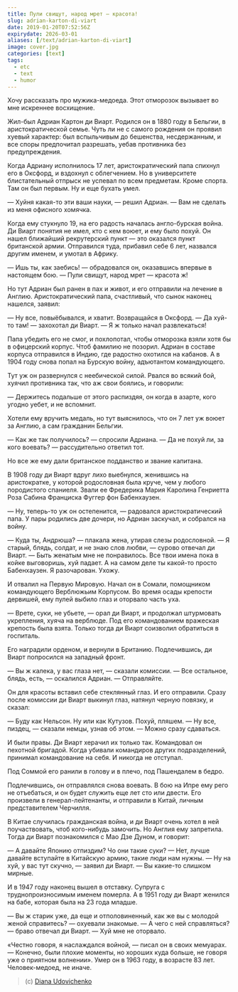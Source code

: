 ```yaml
---
title: Пули свищут, народ мрет — красота!
slug: adrian-karton-di-viart
date: 2019-01-20T07:52:56Z
expirydate: 2026-03-01
aliases: [/text/adrian-karton-di-viart]
image: cover.jpg
categories: [text]
tags:
  - etc
  - text
  - humor
---
```


Хочу рассказать про мужика-медоеда. Этот отморозок вызывает во мне искреннее восхищение.

Жил-был Адриан Картон ди Виарт. Родился он в 1880 году в Бельгии, в аристократической семье. Чуть ли не с самого рождения он проявил хуевый характер: был вспыльчивым до бешенства, несдержанным, и все споры предпочитал разрешать, уебав противника без предупреждения.

Когда Адриану исполнилось 17 лет, аристократический папа спихнул его в Оксфорд, и вздохнул с облегчением. Но в университете блистательный отпрыск не успевал по всем предметам. Кроме спорта. Там он был первым. Ну и еще бухать умел.

— Хуйня какая-то эти ваши науки, — решил Адриан. — Вам не сделать из меня офисного хомячка.

<!--more-->

Когда ему стукнуло 19, на его радость началась англо-бурская война. Ди Виарт понятия не имел, кто с кем воюет, и ему было похуй. Он нашел ближайший рекрутерский пункт — это оказался пункт британской армии. Отправился туда, прибавил себе 6 лет, назвался другим именем, и умотал в Африку.

— Ишь ты, как заебись! — обрадовался он, оказавшись впервые в настоящем бою. — Пули свищут, народ мрет — красота ж!

Но тут Адриан был ранен в пах и живот, и его отправили на лечение в Англию. Аристократический папа, счастливый, что сынок наконец нашелся, заявил:

— Ну все, повыёбывался, и хватит. Возвращайся в Оксфорд.
— Да хуй-то там! — захохотал ди Виарт. — Я ж только начал развлекаться!

Папа убедить его не смог, и похлопотал, чтобы отморозка взяли хотя бы в офицерский корпус. Чтоб фамилию не позорил. Адриан в составе корпуса отправился в Индию, где радостно охотился на кабанов. А в 1904 году снова попал на Бурскую войну, адъютантом командующего.

Тут уж он развернулся с неебической силой. Рвался во всякий бой, хуячил противника так, что аж свои боялись, и говорили:

— Держитесь подальше от этого распиздяя, он когда в азарте, кого угодно уебет, и не вспомнит.

Хотели ему вручить медаль, но тут выяснилось, что он 7 лет уж воюет за Англию, а сам гражданин Бельгии.

— Как же так получилось? — спросили Адриана.
— Да не похуй ли, за кого воевать? — рассудительно ответил тот.

Но все же ему дали британское подданство и звание капитана.

В 1908 году ди Виарт вдруг лихо выебнулся, женившись на аристократке, у которой родословная была круче, чем у любого породистого спаниеля. Звали ее Фредерика Мария Каролина Генриетта Роза Сабина Франциска Фуггер фон Бабенхаузен.

— Ну, теперь-то уж он остепенится, — радовался аристократический папа.
У пары родились две дочери, но Адриан заскучал, и собрался на войну.

— Куда ты, Андрюша? — плакала жена, утирая слезы родословной.
— Я старый, блядь, солдат, и не знаю слов любви, — сурово отвечал ди Виарт. — Быть женатым мне не понравилось. Все твои имена пока в койке выговоришь, хуй падает. А на самом деле ты какой-то просто Бабенхаузен. Я разочарован. Ухожу.

И отвалил на Первую Мировую. Начал он в Сомали, помощником командующего Верблюжьим Корпусом. Во время осады крепости дервишей, ему пулей выбило глаз и оторвало часть уха.

— Врете, суки, не убьете, — орал ди Виарт, и продолжал штурмовать укрепления, хуяча на верблюде. Под его командованием вражеская крепость была взята. Только тогда ди Виарт соизволил обратиться в госпиталь.

Его наградили орденом, и вернули в Британию. Подлечившись, ди Виарт попросился на западный фронт.

— Вы ж калека, у вас глаза нет, — сказали комиссии.
— Все остальное, блядь, есть, — оскалился Адриан. — Отправляйте.

Он для красоты вставил себе стеклянный глаз. И его отправили. Сразу после комиссии ди Виарт выкинул глаз, натянул черную повязку, и сказал:

— Буду как Нельсон. Ну или как Кутузов. Похуй, пляшем.
— Ну все, пиздец, — сказали немцы, узнав об этом. — Можно сразу сдаваться.

И были правы. Ди Виарт херачил их только так. Командовал он пехотной бригадой. Когда убивали командиров других подразделений, принимал командование на себя. И никогда не отступал.

Под Соммой его ранили в голову и в плечо, под Пашендалем в бедро.

Подлечившись, он отправлялся снова воевать. В бою на Ипре ему рего не отъебаться, и он будет служить еще лет сто или двести. Его произвели в генерал-лейтенанты, и отправили в Китай, личным представителем Черчилля.

В Китае случилась гражданская война, и ди Виарт очень хотел в ней поучаствовать, чтоб кого-нибудь замочить. Но Англия ему запретила. Тогда ди Виарт познакомился с Мао Дзе Дуном, и говорит:

— А давайте Японию отпиздим? Чо они такие суки?
— Нет, лучше давайте вступайте в Китайскую армию, такие люди нам нужны.
— Ну на хуй, у вас тут скучно, — заявил ди Виарт. — Вы какие-то слишком мирные.

И в 1947 году наконец вышел в отставку. Супруга с труднопроизносимым именем померла. А в 1951 году ди Виарт женился на бабе, которая была на 23 года младше.

— Вы ж старик уже, да еще и отполовиненный, как же вы с молодой женой справитесь? — охуевали знакомые.
— А чего с ней справляться? — браво отвечал ди Виарт. — Хуй мне не оторвало.

«Честно говоря, я наслаждался войной, — писал он в своих мемуарах. — Конечно, были плохие моменты, но хороших куда больше, не говоря уже о приятном волнении».
Умер он в 1963 году, в возрасте 83 лет. Человек-медоед, не иначе.

> (с) [Diana Udovichenko](https://www.facebook.com/photo.php?fbid=2033576030224205&set=a.1489998327915314.1073741831.100007154835395&type=3&hc_location=ufi)
